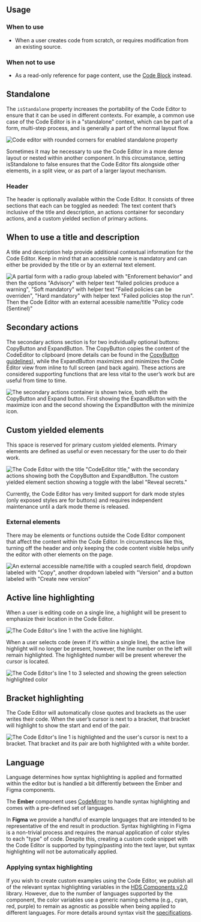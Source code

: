 ## Usage

### When to use

- When a user creates code from scratch, or requires modification from an existing source.

### When not to use

- As a read-only reference for page content, use the [Code Block](/components/code-block) instead.

## Standalone

The `isStandalone` property increases the portability of the Code Editor to ensure that it can be used in different contexts. For example, a common use case of the Code Editor is in a "standalone" context, which can be part of a form, multi-step process, and is generally a part of the normal layout flow.

![Code editor with rounded corners for enabled standalone property](/assets/components/code-editor/code-editor-rounded-standalone.png)

Sometimes it may be necessary to use the Code Editor in a more dense layout or nested within another component. In this circumstance, setting isStandalone to false ensures that the Code Editor fits alongside other elements, in a split view, or as part of a larger layout mechanism.

### Header

The header is optionally available within the Code Editor. It consists of three sections that each can be toggled as needed: The text content that’s inclusive of the title and description, an actions container for secondary actions, and a custom yielded section of primary actions.

## When to use a title and description

A title and description help provide additional contextual information for the Code Editor. Keep in mind that an accessible name is mandatory and can either be provided by the title or by an external text element.

![A partial form with a radio group labeled with "Enforement behavior" and then the options "Advisory" with helper text "failed policies produce a warning", "Soft mandatory" with helper text "Failed policies can be overriden", "Hard mandatory" with helper text "Failed policies stop the run". Then the Code Editor with an external acessible name/title "Policy code (Sentinel)"](/assets/components/code-editor/code-editor-external-accessible-name.png)

## Secondary actions

The secondary actions section is for two individually optional buttons: CopyButton and ExpandButton. The CopyButton copies the content of the CodeEditor to clipboard (more details can be found in the [CopyButton guidelines](/components/copy/button)), while the ExpandButton maximizes and minimizes the Code Editor view from inline to full screen (and back again). These actions are considered supporting functions that are less vital to the user’s work but are useful from time to time.

![The secondary actions container is shown twice, both with the CopyButton and Expand button. First showing the ExpandButton with the maximize icon and the second showing the ExpandButton with the minimize icon.](/assets/components/code-editor/code-editor-secondary-actions.png)

## Custom yielded elements

This space is reserved for primary custom yielded elements. Primary elements are defined as useful or even necessary for the user to do their work.

![The Code Editor with the title "CodeEditor title," with the secondary actions showing both the CopyButton and ExpandButton. The custom yielded element section showing a toggle with the label "Reveal secrets."](/assets/components/code-editor/code-editor-primary-yielded-elements.png)

Currently, the Code Editor has very limited support for dark mode styles (only exposed styles are for buttons) and requires independent maintenance until a dark mode theme is released.

### External elements

There may be elements or functions outside the Code Editor component that affect the content within the Code Editor. In circumstances like this, turning off the header and only keeping the code content visible helps unify the editor with other elements on the page.

![An external accessible name/title with a coupled search field, dropdown labeled with "Copy", another dropdown labeled with "Version" and a button labeled with "Create new version"](/assets/components/code-editor/code-editor-external-functions.png)


## Active line highlighting

When a user is editing code on a single line, a highlight will be present to emphasize their location in the Code Editor.

![The Code Editor's line 1 with the active line highlight.](/assets/components/code-editor/code-editor-code-active-line.png)

When a user selects code (even if it’s within a single line), the active line highlight will no longer be present, however, the line number on the left will remain highlighted. The highlighted number will be present wherever the cursor is located.

![The Code Editor's line 1 to 3 selected and showing the green selection highlighted color](/assets/components/code-editor/code-editor-code-active-line.png)

## Bracket highlighting

The Code Editor will automatically close quotes and brackets as the user writes their code. When the user’s cursor is next to a bracket, that bracket will highlight to show the start and end of the pair.

![The Code Editor's line 1 is highlighted and the user's cursor is next to a bracket. That bracket and its pair are both highlighted with a white border.](/assets/components/code-editor/code-editor-bracket-highlighting.png)

## Language

Language determines how syntax highlighting is applied and formatted within the editor but is handled a bit differently between the Ember and Figma components.

The **Ember** component uses [CodeMirror](https://codemirror.net/) to handle syntax highlighting and comes with a pre-defined set of languages.

In **Figma** we provide a handful of example languages that are intended to be representative of the end result in production. Syntax highlighting in Figma is a non-trivial process and requires the manual application of color styles to each "type" of code. Despite this, creating a custom code snippet with the Code Editor is supported by typing/pasting into the text layer, but syntax highlighting will not be automatically applied.

### Applying syntax highlighting

If you wish to create custom examples using the Code Editor, we publish all of the relevant syntax highlighting variables in the [HDS Components v2.0](https://www.figma.com/design/iweq3r2Pi8xiJfD9e6lOhF/HDS-Components-v2.0?node-id=67166-37020&t=gWdKy44MzTP4cTRo-1) library. However, due to the number of languages supported by the component, the color variables use a generic naming schema (e.g., cyan, red, purple) to remain as agnostic as possible when being applied to different languages.
For more details around syntax visit the [specifications](https://helios.hashicorp.design/components/code-editor?tab=specifications).
